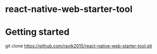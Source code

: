 # react-native-web-starter-tool

# Getting started
git clone https://github.com/ravik2015/react-native-web-starter-tool.git
